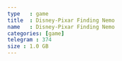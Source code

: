 ```yaml
---
type   : game
title  : Disney-Pixar Finding Nemo
name   : Disney-Pixar Finding Nemo
categories: [game]
telegram : 374
size : 1.0 GB
---
```



